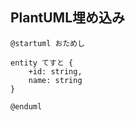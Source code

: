 ## PlantUML埋め込み
```plantuml
@startuml おためし

entity てすと {
    +id: string,
    name: string
}

@enduml
```